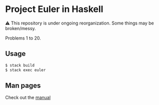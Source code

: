 # Project Euler in Haskell

:warning: This repository is under ongoing reorganization.
Some things may be broken/messy.

Problems 1 to 20.

## Usage

```bash
$ stack build
$ stack exec euler
```

## Man pages
Check out the [manual][man]

[man]: https://letheed.github.io/euler/haskell/euler.1.html
